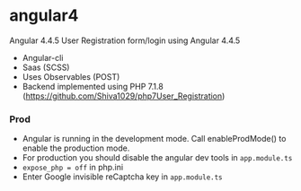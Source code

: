 # angular4
Angular 4.4.5
User Registration form/login using Angular 4.4.5
  - Angular-cli
  - Saas (SCSS)
  - Uses Observables (POST)
  - Backend implemented using PHP 7.1.8 (https://github.com/Shiva1029/php7User_Registration)
  
  ### Prod
  - Angular is running in the development mode. Call enableProdMode() to enable the production mode.
  - For production you should disable the angular dev tools in `app.module.ts`
  - `expose_php = off` in php.ini
  - Enter Google invisible reCaptcha key in `app.module.ts`

